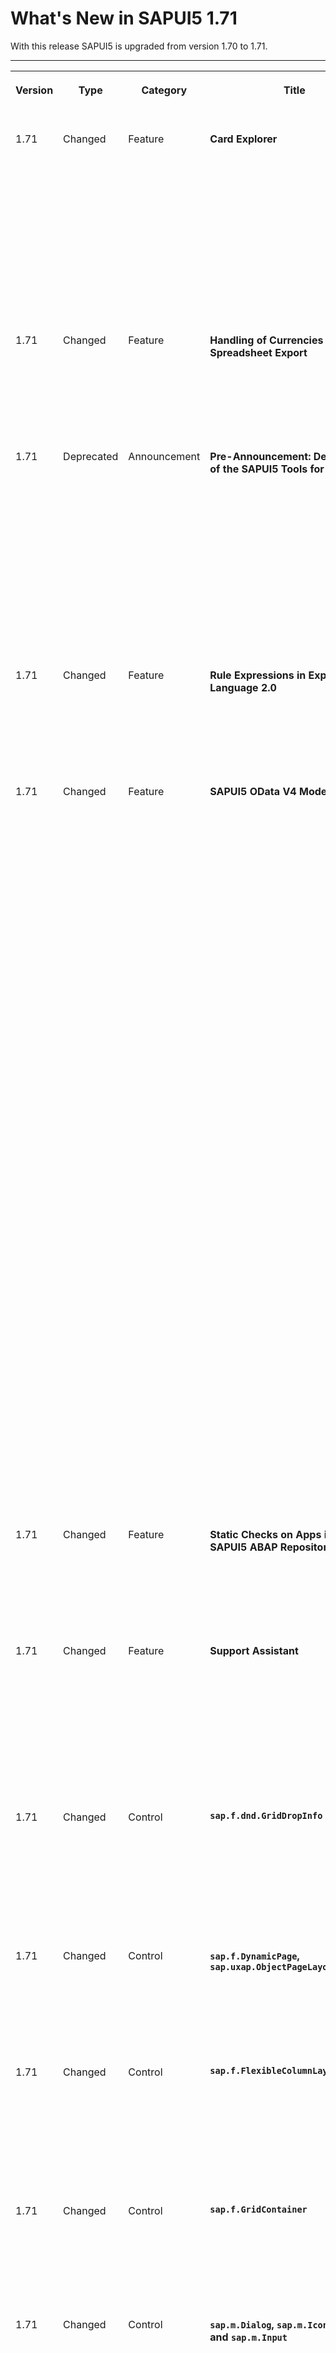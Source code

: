 <!-- loioa93a6a33b56447de8e158122ea2f57b8 -->

# What's New in SAPUI5 1.71

With this release SAPUI5 is upgraded from version 1.70 to 1.71.



****


<table>
<tr>
<th valign="top">

Version

</th>
<th valign="top">

Type

</th>
<th valign="top">

Category

</th>
<th valign="top">

Title

</th>
<th valign="top">

Description

</th>
<th valign="top">

Action

</th>
<th valign="top">

Available as of

</th>
</tr>
<tr>
<td valign="top">

1.71 

</td>
<td valign="top">

Changed 

</td>
<td valign="top">

Feature 

</td>
<td valign="top">

**Card Explorer** 

</td>
<td valign="top">

**Card Explorer**

-   An entire new *Integrate* section has been added to the Card Explorer with more information about card consumption in the host environment - in apps, dashboards, or on any HTML page. This section gives you more information on how to use integration cards in apps and about the integration card API.
-   The Card Explorer now preserves the page last visited and thus offers an improved usability and better navigation.

For more information, see [Card Explorer](https://ui5.sap.com/test-resources/sap/ui/integration/demokit/cardExplorer/index.html).

<sub>Changed•Feature•Info Only•1.71</sub>

</td>
<td valign="top">

Info Only

</td>
<td valign="top">

2019-10-10

</td>
</tr>
<tr>
<td valign="top">

1.71 

</td>
<td valign="top">

Changed 

</td>
<td valign="top">

Feature 

</td>
<td valign="top">

**Handling of Currencies During Spreadsheet Export** 

</td>
<td valign="top">

**Handling of Currencies During Spreadsheet Export**

The export of currencies with a special formatting of decimals is now supported. To achieve this, the export takes `getCustomCurrencies` of `sap.ui.core.Configuration.FormatSettings` into account.

<sub>Changed•Feature•Info Only•1.71</sub>

</td>
<td valign="top">

Info Only 

</td>
<td valign="top">

2019-10-10

</td>
</tr>
<tr>
<td valign="top">

1.71 

</td>
<td valign="top">

Deprecated 

</td>
<td valign="top">

Announcement 

</td>
<td valign="top">

**Pre-Announcement: Deprecation of the SAPUI5 Tools for Eclipse** 

</td>
<td valign="top">

**Pre-Announcement: Deprecation of the SAPUI5 Tools for Eclipse**

Version 1.71 is the last SAPUI5 version for which we will update the [SAPUI5 Tools for Eclipse](https://tools.hana.ondemand.com/#sapui5).

> ### Caution:  
> After the release of SAPUI5 1.71, the SAPUI5 Tools for Eclipse will no longer be maintained.

We recommend that you use SAP Web IDE as the development environment for SAPUI5. For more information, see [App Development Using SAP Web IDE](../05_Developing_Apps/app-development-using-sap-web-ide-13ced94.md).

<sub>Changed•Announcement•Info Only•1.71</sub>

</td>
<td valign="top">

Info Only 

</td>
<td valign="top">

2019-10-10

</td>
</tr>
<tr>
<td valign="top">

1.71 

</td>
<td valign="top">

Changed 

</td>
<td valign="top">

Feature 

</td>
<td valign="top">

**Rule Expressions in Expression Language 2.0** 

</td>
<td valign="top">

**Rule Expressions in Expression Language 2.0**

You can now type the rule expressions in expression language 2.0 in the rule builder control. For more information, see **Expression Language 2.0** in [Rule Builder Control Tutorial](../03_Get-Started/rule-builder-control-tutorial-67fcb30.md).

<sub>Changed•Feature•Info Only•1.71</sub>

</td>
<td valign="top">

Info Only 

</td>
<td valign="top">

2019-10-10

</td>
</tr>
<tr>
<td valign="top">

1.71 

</td>
<td valign="top">

Changed 

</td>
<td valign="top">

Feature 

</td>
<td valign="top">

**SAPUI5 OData V4 Model** 

</td>
<td valign="top">

**SAPUI5 OData V4 Model**

The new version of the SAPUI5 OData V4 model introduces the following features:

-   Custom HTTP headers can be set statically in the manifest or dynamically using `sap.ui.model.odata.v4.ODataModel.changeHttpHeaders`.

-   Annotations for individual overloads of bound actions in the OData 4.01 format are understood as well.

-   `sap.ui.model.odata.v4.Context.requestSideEffects` can now also be called on a context belonging to a context binding that does not request data on its own. The call of `requestSideEffects` is propagated upwards in the binding hierarchy until a context binding or list binding that sends its own data requests is found. During the propagation, list bindings that do not send own data requests must not be passed.

-   Metadata parsing now uses a last-one-wins strategy for duplicated names consistently, also if operations are part of the duplicates.

-   With the model setting `autoExpandSelect:true`, property bindings that become active after their parent context or list binding has sent the first data request will be able to store their data so it can be reused by a later property binding with the same relative path and the same binding context.


> ### Restriction:  
> Due to the limited feature scope of this version of the SAPUI5 OData V4 model, check that all required features are in place before developing freestyle and SAP Fiori elements applications. Double-check the detailed documentation of the features, as certain parts of a feature may be missing. While we aim to be compatible with existing controls, some controls might not work due to small incompatibilities compared to `sap.ui.model.odata.(v2.)ODataModel`, or due to missing features in the model \(such as tree binding\). This also applies to smart controls \(`sap.ui.comp` library\) that do not support the SAPUI5 OData V4 model, as well as controls such as `TreeTable` and `AnalyticalTable`, which are not supported in combination with the SAPUI5 OData V4 model. The interface for applications has been changed for easier and more efficient use of the model. For a summary of these changes, see [Changes Compared to OData V2 Model](../04_Essentials/changes-compared-to-odata-v2-model-abd4d7c.md).

For more information, see [OData V4 Model](../04_Essentials/odata-v4-model-5de13cf.md), the [API Reference](https://ui5.sap.com/#/api/sap.ui.model.odata.v4), and the [Samples](https://ui5.sap.com/#/entity/sap.ui.model.odata.v4.ODataModel).

<sub>Changed•Feature•Info Only•1.71</sub>

</td>
<td valign="top">

Info Only 

</td>
<td valign="top">

2019-10-10

</td>
</tr>
<tr>
<td valign="top">

1.71 

</td>
<td valign="top">

Changed 

</td>
<td valign="top">

Feature 

</td>
<td valign="top">

**Static Checks on Apps in the SAPUI5 ABAP Repository** 

</td>
<td valign="top">

**Static Checks on Apps in the SAPUI5 ABAP Repository**

You can now use Code Inspector to perform certain checks for SAPUI5 apps that are stored in the SAPUI5 ABAP repository. For more information, see [Perform Static Checks on SAPUI5 Apps](../05_Developing_Apps/perform-static-checks-on-sapui5-apps-77b2d31.md).

<sub>Changed•Feature•Info Only•1.71</sub>

</td>
<td valign="top">

Info Only 

</td>
<td valign="top">

2019-10-10

</td>
</tr>
<tr>
<td valign="top">

1.71 

</td>
<td valign="top">

Changed 

</td>
<td valign="top">

Feature 

</td>
<td valign="top">

**Support Assistant** 

</td>
<td valign="top">

**Support Assistant**

The file extension assertion `getReportAsFileInFormat` for OPA tests; which enables Support Assistant checks`RuleEngineOpaExtension`, has changed. Now, the value of the `fileName` parameter should have the extension `.support-assistant.json`, or it will automatically be changed to `.support-assistant.json`. This new feature will improve file recognition in automated test scenarios. For more information, see the [API Reference](https://ui5.sap.com/#/api/sap.ui.core.support.RuleEngineOpaAssertions/methods/sap.ui.core.support.RuleEngineOpaAssertions.getReportAsFileInFormat).

<sub>Changed•Feature•Info Only•1.71</sub>

</td>
<td valign="top">

Info Only 

</td>
<td valign="top">

2019-10-10

</td>
</tr>
<tr>
<td valign="top">

1.71 

</td>
<td valign="top">

Changed 

</td>
<td valign="top">

Control 

</td>
<td valign="top">

**`sap.f.dnd.GridDropInfo`** 

</td>
<td valign="top">

**`sap.f.dnd.GridDropInfo`**

We have introduced a new `dropIndicatorSize` property. It allows the app developer to specify the size of the drop indicator for items which are not part of the grid, for example, if a flat list item is dragged over an `sap.f.GridContainer`. For more information, see the [API Reference](https://ui5.sap.com/#/api/sap.f.dnd.GridDropInfo) and the [Sample](https://ui5.sap.com/#/entity/sap.f.GridContainer/sample/sap.f.sample.GridContainerDragAndDropFromList).

<sub>Changed•Control•Info Only•1.71</sub>

</td>
<td valign="top">

Info Only 

</td>
<td valign="top">

2019-10-10

</td>
</tr>
<tr>
<td valign="top">

1.71 

</td>
<td valign="top">

Changed 

</td>
<td valign="top">

Control 

</td>
<td valign="top">

**`sap.f.DynamicPage`, `sap.uxap.ObjectPageLayout`** 

</td>
<td valign="top">

**`sap.f.DynamicPage`, `sap.uxap.ObjectPageLayout`**

We introduced visual improvements based on the latest SAP Fiori Design Guidelines. We adapted the headers of the controls to improve the visual hierarchy and achieve consistency between pages and floorplans.

<sub>Changed•Control•Info Only•1.71</sub>

</td>
<td valign="top">

Info Only 

</td>
<td valign="top">

2019-10-10

</td>
</tr>
<tr>
<td valign="top">

1.71 

</td>
<td valign="top">

Changed 

</td>
<td valign="top">

Control 

</td>
<td valign="top">

**`sap.f.FlexibleColumnLayout`** 

</td>
<td valign="top">

**`sap.f.FlexibleColumnLayout`**

We introduced a visual improvement of the column separator to enhance its visibility. It is applied to the SAP Quartz Light theme and both SAP Belize themes \(along with the high-contrast themes\), and there are no differences between the cozy mode and the compact mode.For more information, see the [Sample](https://ui5.sap.com/#/entity/sap.f.FlexibleColumnLayout/sample/sap.f.sample.FlexibleColumnLayoutWithTwoColumnStart).

<sub>Changed•Control•Info Only•1.71</sub>

</td>
<td valign="top">

Info Only 

</td>
<td valign="top">

2019-10-10

</td>
</tr>
<tr>
<td valign="top">

1.71 

</td>
<td valign="top">

Changed 

</td>
<td valign="top">

Control 

</td>
<td valign="top">

**`sap.f.GridContainer`** 

</td>
<td valign="top">

**`sap.f.GridContainer`**

This control is no longer experimental, but some properties, methods, and aggregations are still in experimental state.For more information, see the [API Reference](https://ui5.sap.com/#/api/sap.f.GridContainer). 

<sub>Changed•Control•Info Only•1.71</sub>

</td>
<td valign="top">

Info Only 

</td>
<td valign="top">

2019-10-10

</td>
</tr>
<tr>
<td valign="top">

1.71 

</td>
<td valign="top">

Changed 

</td>
<td valign="top">

Control 

</td>
<td valign="top">

**`sap.m.Dialog`, `sap.m.IconTabBar`, and `sap.m.Input`** 

</td>
<td valign="top">

**`sap.m.Dialog`, `sap.m.IconTabBar`, and `sap.m.Input`**

Visual improvements based on the latest SAP Fiori Design Guidelines were implemented for the SAP Quartz Light theme.

-   `sap.m.Dialog` - button stretching on mobile phones has been removed.
-   `sap.m.Input` - `Success` semantic state border is now 1 px for both the SAP Quartz Light and SAP Belize themes.
-   `sap.m.IconTabBar` - top, right, and left shadows are hidden. The bottom shadow is visible over the content, and the bottom border has been removed.

<sub>Changed•Control•Info Only•1.71</sub>

</td>
<td valign="top">

Info Only 

</td>
<td valign="top">

2019-10-10

</td>
</tr>
<tr>
<td valign="top">

1.71 

</td>
<td valign="top">

Changed 

</td>
<td valign="top">

Control 

</td>
<td valign="top">

**`sap.m.Label`** 

</td>
<td valign="top">

**`sap.m.Label`**

Visual changes have been introduced. If the `required` property is set to `true`, the asterisk is now smaller and darker. For more information, see the [Sample](https://ui5.sap.com/#/entity/sap.m.Label/sample/sap.m.sample.Label).

<sub>Changed•Control•Info Only•1.71</sub>

</td>
<td valign="top">

Info Only 

</td>
<td valign="top">

2019-10-10

</td>
</tr>
<tr>
<td valign="top">

1.71 

</td>
<td valign="top">

Changed 

</td>
<td valign="top">

Control 

</td>
<td valign="top">

**`sap.m.Link`** 

</td>
<td valign="top">

**`sap.m.Link`**

A new key user adaptation/SAPUI5 flexibility feature now enables the `target` property to be changed in the UI Adaptation mode if the `href` property is set. For more information, see the [Samples](https://ui5.sap.com/#/entity/sap.m.Link).

<sub>Changed•Control•Info Only•1.71</sub>

</td>
<td valign="top">

Info Only 

</td>
<td valign="top">

2019-10-10

</td>
</tr>
<tr>
<td valign="top">

1.71 

</td>
<td valign="top">

Changed 

</td>
<td valign="top">

Control 

</td>
<td valign="top">

**`sap.m.PlanningCalendar`** 

</td>
<td valign="top">

**`sap.m.PlanningCalendar`**

We have changed the look of the `sap.m.PlanningCalendar`. The header part is now aligned with the one of `sap.m.SinglePlanningCalendar` to have a similar experience when interacting with the two controls. For more information, see the [Sample](https://ui5.sap.com/#/entity/sap.m.PlanningCalendar/sample/sap.m.sample.PlanningCalendarModifyAppointments).

<sub>Changed•Control•Info Only•1.71</sub>

</td>
<td valign="top">

Info Only 

</td>
<td valign="top">

2019-10-10

</td>
</tr>
<tr>
<td valign="top">

1.71 

</td>
<td valign="top">

Changed 

</td>
<td valign="top">

Control 

</td>
<td valign="top">

**`sap.m.SelectDialog`** 

</td>
<td valign="top">

**`sap.m.SelectDialog`**

We have updated the behavior of the `sap.m.SelectDialog` when the single selection mode has the `rememberSelections` property set to `true`. Now the user can close the `SelectDialog` by pressing the already selected item from a single selection dialog. This means that the users no longer need to press *Cancel*, if they have opened the `SelectDialog` for a second time to check what was previously selected. For more information, see the [API Reference](https://ui5.sap.com/#/api/sap.m.SelectDialog) and the [Sample](https://ui5.sap.com/#/entity/sap.m.SelectDialog). 

<sub>Changed•Control•Info Only•1.71</sub>

</td>
<td valign="top">

Info Only 

</td>
<td valign="top">

2019-10-10

</td>
</tr>
<tr>
<td valign="top">

1.71 

</td>
<td valign="top">

Changed 

</td>
<td valign="top">

Control 

</td>
<td valign="top">

**`sap.m.SinglePlanningCalendar`** 

</td>
<td valign="top">

**`sap.m.SinglePlanningCalendar`**

A new `viewChange` event has been introduced, which is fired when the user changes the view of the control. For more information, see the [API Reference](https://ui5.sap.com/#/api/sap.m.SinglePlanningCalendar) and the [Sample](https://ui5.sap.com/#/entity/sap.m.SinglePlanningCalendar/sample/sap.m.sample.SinglePlanningCalendar).

<sub>Changed•Control•Info Only•1.71</sub>

</td>
<td valign="top">

Info Only 

</td>
<td valign="top">

2019-10-10

</td>
</tr>
<tr>
<td valign="top">

1.71 

</td>
<td valign="top">

Changed 

</td>
<td valign="top">

Control 

</td>
<td valign="top">

**`sap.m.TableSelectDialog`** 

</td>
<td valign="top">

**`sap.m.TableSelectDialog`**

The new `resizable` and `draggable` properties have been introduced which affect the desktop mode. They allow the `TableSelectDialog` to be dragged and resized. For more information, see the [API Reference](https://ui5.sap.com/#/api/sap.m.TableSelectDialog) and the [Sample](https://ui5.sap.com/#/entity/sap.m.TableSelectDialog/sample/sap.m.sample.TableSelectDialog).

<sub>Changed•Control•Info Only•1.71</sub>

</td>
<td valign="top">

Info Only 

</td>
<td valign="top">

2019-10-10

</td>
</tr>
<tr>
<td valign="top">

1.71 

</td>
<td valign="top">

Changed 

</td>
<td valign="top">

Control 

</td>
<td valign="top">

**`sap.m.ViewSettingsDialog`** 

</td>
<td valign="top">

**`sap.m.ViewSettingsDialog`**

We have improved the user experience of the search. When there are no items matching the search criteria, the *Select All* checkbox is disabled. For more information, see the [API Reference](https://ui5.sap.com/#/api/sap.m.ViewSettingsDialog).

<sub>Changed•Control•Info Only•1.71</sub>

</td>
<td valign="top">

Info Only 

</td>
<td valign="top">

2019-10-10

</td>
</tr>
<tr>
<td valign="top">

1.71 

</td>
<td valign="top">

Changed 

</td>
<td valign="top">

Control 

</td>
<td valign="top">

**`sap.ui.comp.smarttable.SmartTable`** 

</td>
<td valign="top">

**`sap.ui.comp.smarttable.SmartTable`**

An `sap.m.ObjectIdentifier` entity is now also rendered for fields that point to semantic keys using the `Common.EditableFieldFor` annotation. For more information, see the [API Reference](https://ui5.sap.com/#/api/sap.ui.comp.smarttable.SmartTable) for the `SemanticKey` annotation and the [Sample](https://ui5.sap.com/#/entity/sap.ui.comp.smarttable.SmartTable/sample/sap.ui.comp.sample.smarttable.smartMTableWithCriticality).

<sub>Changed•Control•Info Only•1.71</sub>

</td>
<td valign="top">

Info Only 

</td>
<td valign="top">

2019-10-10

</td>
</tr>
<tr>
<td valign="top">

1.71 

</td>
<td valign="top">

Changed 

</td>
<td valign="top">

Control 

</td>
<td valign="top">

**`sap.ui.integration.widgets.Card`** 

</td>
<td valign="top">

**`sap.ui.integration.widgets.Card`**

-   Static resource handling improvements have been introduced. Relative URLs for static resources \(i18n files, icons, and images\) inside the manifest can now be resolved based on the provided path in the `baseURL` property. This property helps to resolve the card bundle resource locations, in cases when the card manifest is provided as an object.

-   We have introduced a new `withCredentials` boolean property for the `sap.ui.integration.widgets.Card`’s manifest. It is part of the `request` property. It indicates whether cross-site requests should be made using credentials or not.


For more information, see the [API Reference](https://ui5.sap.com/#/api/sap.ui.integration.widgets.Card).

<sub>Changed•Control•Info Only•1.71</sub>

</td>
<td valign="top">

Info Only 

</td>
<td valign="top">

2019-10-10

</td>
</tr>
<tr>
<td valign="top">

1.71 

</td>
<td valign="top">

Changed 

</td>
<td valign="top">

Control 

</td>
<td valign="top">

**`sap.ui.table.AnalyticalTable`, `sap.ui.table.Table`, `sap.ui.table.TreeTable`** 

</td>
<td valign="top">

**`sap.ui.table.AnalyticalTable`, `sap.ui.table.Table`, `sap.ui.table.TreeTable`**

The new `enableNotification` property of `MultiSelectionPlugin` can be used to display a message when the limit of rows that has been selected at the same time is reached.For more information, see the [API Reference](https://ui5.sap.com/#/api/sap.ui.table.plugins.MultiSelectionPlugin) and the [Sample](https://ui5.sap.com/#/entity/sap.ui.table.Table/sample/sap.ui.table.sample.MultiSelectionPlugin).

<sub>Changed•Control•Info Only•1.71</sub>

</td>
<td valign="top">

Info Only 

</td>
<td valign="top">

2019-10-10

</td>
</tr>
<tr>
<td valign="top">

1.71 

</td>
<td valign="top">

Changed 

</td>
<td valign="top">

SAP Fiori Elements 

</td>
<td valign="top">

**SAP Fiori Elements** 

</td>
<td valign="top">

**SAP Fiori Elements**

**List Report and Object Page**

General Features

You can now use `typeImageURL` as a fallback option for the header image. For more information, see [Using Images, Initials, and Icons](../06_SAP_Fiori_Elements/using-images-initials-and-icons-5760b63.md).

The list report has these new features:

-   The default text in the Delete dialog box has been enhanced to provide object information. For more information, see [Configuring the Delete Dialog Box](../06_SAP_Fiori_Elements/configuring-the-delete-dialog-box-15b7740.md).

-   You can use the SAPUI5 Visual Editor to improve the usability of the list report's table layout if a high number of columns is displayed by choosing different popin layout options. For more information, see [Adapting the UI: List Report and Object Page](../06_SAP_Fiori_Elements/adapting-the-ui-list-report-and-object-page-0d2f1a9.md).

The object page has this new feature:

In non-draft applications, the *Save and Edit* button can be enabled using the SAPUI5 Visual Editor. With this option, the object page can be kept forever in edit mode, with intermediate saving. For more information, see [Displaying Actions on the Object Page](../06_SAP_Fiori_Elements/displaying-actions-on-the-object-page-f65e8b1.md).

<sub>Changed•SAP Fiori Elements•Info Only•1.71</sub>

</td>
<td valign="top">

Info Only 

</td>
<td valign="top">

2019-10-10

</td>
</tr>
</table>

**Related Information**  


[What's New in SAPUI5 1.119](what-s-new-in-sapui5-1-119-0b1903a.md "With this release SAPUI5 is upgraded from version 1.118 to 1.119.")

[What's New in SAPUI5 1.118](what-s-new-in-sapui5-1-118-3eecbde.md "With this release SAPUI5 is upgraded from version 1.117 to 1.118.")

[What's New in SAPUI5 1.117](what-s-new-in-sapui5-1-117-029d3b4.md "With this release SAPUI5 is upgraded from version 1.116 to 1.117.")

[What's New in SAPUI5 1.116](what-s-new-in-sapui5-1-116-ebd6f34.md "With this release SAPUI5 is upgraded from version 1.115 to 1.116.")

[What's New in SAPUI5 1.115](what-s-new-in-sapui5-1-115-409fde8.md "With this release SAPUI5 is upgraded from version 1.114 to 1.115.")

[What's New in SAPUI5 1.114](what-s-new-in-sapui5-1-114-890fce1.md "With this release SAPUI5 is upgraded from version 1.113 to 1.114.")

[What's New in SAPUI5 1.113](what-s-new-in-sapui5-1-113-a9553fe.md "With this release SAPUI5 is upgraded from version 1.112 to 1.113.")

[What's New in SAPUI5 1.112](what-s-new-in-sapui5-1-112-34afc69.md "With this release SAPUI5 is upgraded from version 1.111 to 1.112.")

[What's New in SAPUI5 1.111](what-s-new-in-sapui5-1-111-7a67837.md "With this release SAPUI5 is upgraded from version 1.110 to 1.111.")

[What's New in SAPUI5 1.110](what-s-new-in-sapui5-1-110-71a855c.md "With this release SAPUI5 is upgraded from version 1.109 to 1.110.")

[What's New in SAPUI5 1.109](what-s-new-in-sapui5-1-109-3264bd2.md "With this release SAPUI5 is upgraded from version 1.108 to 1.109.")

[What's New in SAPUI5 1.108](what-s-new-in-sapui5-1-108-66e33f0.md "With this release SAPUI5 is upgraded from version 1.107 to 1.108.")

[What's New in SAPUI5 1.107](what-s-new-in-sapui5-1-107-d4ff916.md "With this release SAPUI5 is upgraded from version 1.106 to 1.107.")

[What's New in SAPUI5 1.106](what-s-new-in-sapui5-1-106-5b497b0.md "With this release SAPUI5 is upgraded from version 1.105 to 1.106.")

[What's New in SAPUI5 1.105](what-s-new-in-sapui5-1-105-4d6c00e.md "With this release SAPUI5 is upgraded from version 1.104 to 1.105.")

[What's New in SAPUI5 1.104](what-s-new-in-sapui5-1-104-69e567c.md "With this release SAPUI5 is upgraded from version 1.103 to 1.104.")

[What's New in SAPUI5 1.103](what-s-new-in-sapui5-1-103-0e98c76.md "With this release SAPUI5 is upgraded from version 1.102 to 1.103.")

[What's New in SAPUI5 1.102](what-s-new-in-sapui5-1-102-f038c99.md "With this release SAPUI5 is upgraded from version 1.101 to 1.102.")

[What's New in SAPUI5 1.101](what-s-new-in-sapui5-1-101-7733b00.md "With this release SAPUI5 is upgraded from version 1.100 to 1.101.")

[What's New in SAPUI5 1.100](what-s-new-in-sapui5-1-100-27dec1d.md "With this release SAPUI5 is upgraded from version 1.99 to 1.100.")

[What's New in SAPUI5 1.99](what-s-new-in-sapui5-1-99-4f35848.md "With this release SAPUI5 is upgraded from version 1.98 to 1.99.")

[What's New in SAPUI5 1.98](what-s-new-in-sapui5-1-98-d9f16f2.md "With this release SAPUI5 is upgraded from version 1.97 to 1.98.")

[What's New in SAPUI5 1.97](what-s-new-in-sapui5-1-97-fa0e282.md "With this release SAPUI5 is upgraded from version 1.96 to 1.97.")

[What's New in SAPUI5 1.96](what-s-new-in-sapui5-1-96-7a9269f.md "With this release SAPUI5 is upgraded from version 1.95 to 1.96.")

[What's New in SAPUI5 1.95](what-s-new-in-sapui5-1-95-a1aea67.md "With this release SAPUI5 is upgraded from version 1.94 to 1.95.")

[What's New in SAPUI5 1.94](what-s-new-in-sapui5-1-94-c40f1e6.md "With this release SAPUI5 is upgraded from version 1.93 to 1.94.")

[What's New in SAPUI5 1.93](what-s-new-in-sapui5-1-93-f273340.md "With this release SAPUI5 is upgraded from version 1.92 to 1.93.")

[What's New in SAPUI5 1.92](what-s-new-in-sapui5-1-92-1ef345d.md "With this release SAPUI5 is upgraded from version 1.91 to 1.92.")

[What's New in SAPUI5 1.91](what-s-new-in-sapui5-1-91-0a2bd79.md "With this release SAPUI5 is upgraded from version 1.90 to 1.91.")

[What's New in SAPUI5 1.90](what-s-new-in-sapui5-1-90-91c10c2.md "With this release SAPUI5 is upgraded from version 1.89 to 1.90.")

[What's New in SAPUI5 1.89](what-s-new-in-sapui5-1-89-e56cddc.md "With this release SAPUI5 is upgraded from version 1.88 to 1.89.")

[What's New in SAPUI5 1.88](what-s-new-in-sapui5-1-88-e15a206.md "With this release SAPUI5 is upgraded from version 1.87 to 1.88.")

[What's New in SAPUI5 1.87](what-s-new-in-sapui5-1-87-b506da7.md "With this release SAPUI5 is upgraded from version 1.86 to 1.87.")

[What's New in SAPUI5 1.86](what-s-new-in-sapui5-1-86-4c1c959.md "With this release SAPUI5 is upgraded from version 1.85 to 1.86.")

[What's New in SAPUI5 1.85](what-s-new-in-sapui5-1-85-1d18eb5.md "With this release SAPUI5 is upgraded from version 1.84 to 1.85.")

[What's New in SAPUI5 1.84](what-s-new-in-sapui5-1-84-dc76640.md "With this release SAPUI5 is upgraded from version 1.82 to 1.84.")

[What's New in SAPUI5 1.82](what-s-new-in-sapui5-1-82-3a8dd13.md "With this release SAPUI5 is upgraded from version 1.81 to 1.82.")

[What's New in SAPUI5 1.81](what-s-new-in-sapui5-1-81-f5e2a21.md "With this release SAPUI5 is upgraded from version 1.80 to 1.81.")

[What's New in SAPUI5 1.80](what-s-new-in-sapui5-1-80-8cee506.md "With this release SAPUI5 is upgraded from version 1.79 to 1.80.")

[What's New in SAPUI5 1.79](what-s-new-in-sapui5-1-79-99c4cdc.md "With this release SAPUI5 is upgraded from version 1.78 to 1.79.")

[What's New in SAPUI5 1.78](what-s-new-in-sapui5-1-78-f09b63e.md "With this release SAPUI5 is upgraded from version 1.77 to 1.78.")

[What's New in SAPUI5 1.77](what-s-new-in-sapui5-1-77-c46b439.md "With this release SAPUI5 is upgraded from version 1.76 to 1.77.")

[What's New in SAPUI5 1.76](what-s-new-in-sapui5-1-76-aad03b5.md "With this release SAPUI5 is upgraded from version 1.75 to 1.76.")

[What's New in SAPUI5 1.75](what-s-new-in-sapui5-1-75-5cbb62d.md "With this release SAPUI5 is upgraded from version 1.74 to 1.75.")

[What's New in SAPUI5 1.74](what-s-new-in-sapui5-1-74-c22208a.md "With this release SAPUI5 is upgraded from version 1.73 to 1.74.")

[What's New in SAPUI5 1.73](what-s-new-in-sapui5-1-73-231dd13.md "With this release SAPUI5 is upgraded from version 1.72 to 1.73.")

[What's New in SAPUI5 1.72](what-s-new-in-sapui5-1-72-521cad9.md "With this release SAPUI5 is upgraded from version 1.71 to 1.72.")

[What's New in SAPUI5 1.70](what-s-new-in-sapui5-1-70-f073d69.md "With this release SAPUI5 is upgraded from version 1.69 to 1.70.")

[What's New in SAPUI5 1.69](what-s-new-in-sapui5-1-69-89a18bd.md "With this release SAPUI5 is upgraded from version 1.68 to 1.69.")

[What's New in SAPUI5 1.68](what-s-new-in-sapui5-1-68-f94bf93.md "With this release SAPUI5 is upgraded from version 1.67 to 1.68.")

[What's New in SAPUI5 1.67](what-s-new-in-sapui5-1-67-a6b1472.md "With this release SAPUI5 is upgraded from version 1.66 to 1.67.")

[What's New in SAPUI5 1.66](what-s-new-in-sapui5-1-66-c9896e9.md "With this release SAPUI5 is upgraded from version 1.65 to 1.66.")

[What's New in SAPUI5 1.65](what-s-new-in-sapui5-1-65-0f5acfd.md "With this release SAPUI5 is upgraded from version 1.64 to 1.65.")

[What's New in SAPUI5 1.64](what-s-new-in-sapui5-1-64-0e30822.md "With this release SAPUI5 is upgraded from version 1.63 to 1.64.")

[What's New in SAPUI5 1.63](what-s-new-in-sapui5-1-63-e8d9da7.md "With this release SAPUI5 is upgraded from version 1.62 to 1.63.")

[What's New in SAPUI5 1.62](what-s-new-in-sapui5-1-62-771f4d5.md "With this release SAPUI5 is upgraded from version 1.61 to 1.62.")

[What's New in SAPUI5 1.61](what-s-new-in-sapui5-1-61-d991552.md "With this release SAPUI5 is upgraded from version 1.60 to 1.61.")

[What's New in SAPUI5 1.60](what-s-new-in-sapui5-1-60-5a0e1f7.md "With this release SAPUI5 is upgraded from version 1.58 to 1.60.")

[What's New in SAPUI5 1.58](what-s-new-in-sapui5-1-58-7c927aa.md "With this release SAPUI5 is upgraded from version 1.56 to 1.58.")

[What's New in SAPUI5 1.56](what-s-new-in-sapui5-1-56-108b7fd.md "With this release SAPUI5 is upgraded from version 1.54 to 1.56.")

[What's New in SAPUI5 1.54](what-s-new-in-sapui5-1-54-c838330.md "With this release SAPUI5 is upgraded from version 1.52 to 1.54.")

[What's New in SAPUI5 1.52](what-s-new-in-sapui5-1-52-849e1b6.md "With this release SAPUI5 is upgraded from version 1.50 to 1.52.")

[What's New in SAPUI5 1.50](what-s-new-in-sapui5-1-50-759e9f3.md "With this release SAPUI5 is upgraded from version 1.48 to 1.50.")

[What's New in SAPUI5 1.48](what-s-new-in-sapui5-1-48-fa1efac.md "With this release SAPUI5 is upgraded from version 1.46 to 1.48.")

[What's New in SAPUI5 1.46](what-s-new-in-sapui5-1-46-6307539.md "With this release SAPUI5 is upgraded from version 1.44 to 1.46.")

[What's New in SAPUI5 1.44](what-s-new-in-sapui5-1-44-a0cb7a0.md "With this release SAPUI5 is upgraded from version 1.42 to 1.44.")

[What's New in SAPUI5 1.42](what-s-new-in-sapui5-1-42-468b05d.md "With this release SAPUI5 is upgraded from version 1.40 to 1.42.")

[What's New in SAPUI5 1.40](what-s-new-in-sapui5-1-40-fbab50e.md "With this release SAPUI5 is upgraded from version 1.38 to 1.40.")

[What's New in SAPUI5 1.38](what-s-new-in-sapui5-1-38-f218918.md "With this release SAPUI5 is upgraded from version 1.36 to 1.38.")


